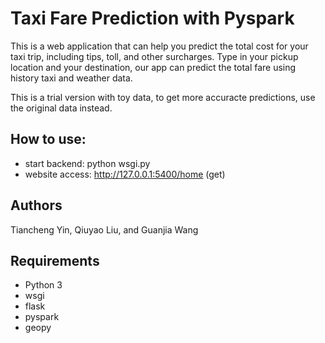 # Taxi Fare Prediction with Pyspark
This is a web application that can help you predict the total cost for your taxi trip, including tips, toll, and other surcharges. Type in your pickup location and your destination, our app can predict the total fare using history taxi and weather data.

This is a trial version with toy data, to get more accuracte predictions, use the original data instead.
## How to use: 
- start backend: python wsgi.py 
- website access: http://127.0.0.1:5400/home (get)
## Authors
Tiancheng Yin, Qiuyao Liu, and Guanjia Wang
## Requirements
- Python 3
- wsgi 
- flask
- pyspark
- geopy

